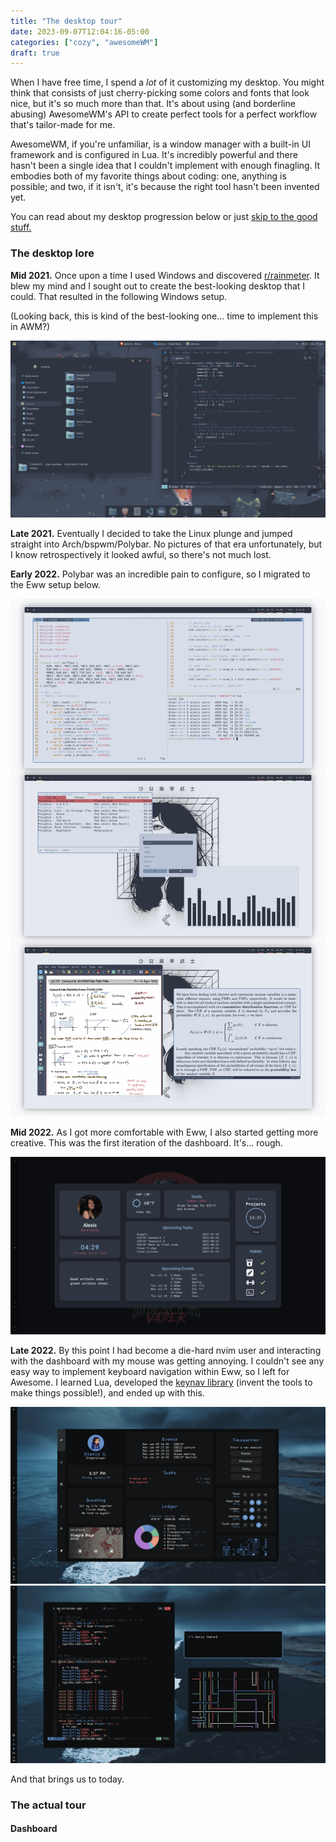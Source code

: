 ```yaml
---
title: "The desktop tour"
date: 2023-09-07T12:04:16-05:00
categories: ["cozy", "awesomeWM"]
draft: true
---
```


When I have free time, I spend a *lot* of it customizing my desktop. You might think that consists of just cherry-picking some colors and fonts that look nice, but it's so much more than that. It's about using (and borderline abusing) AwesomeWM's API to create perfect tools for a perfect workflow that's tailor-made for me.

AwesomeWM, if you're unfamiliar, is a window manager with a built-in UI framework and is configured in Lua. It's incredibly powerful and there hasn't been a single idea that I couldn't implement with enough finagling. It embodies both of my favorite things about coding: one, anything is possible; and two, if it isn't, it's because the right tool hasn't been invented yet.

You can read about my desktop progression below or just [skip to the good stuff.](#the-actual-tour)

### The desktop lore
**Mid 2021.** Once upon a time I used Windows and discovered [r/rainmeter](https://www.reddit.com/r/rainmeter). It blew my mind and I sought out to create the best-looking desktop that I could. That resulted in the following Windows setup.

(Looking back, this is kind of the best-looking one... time to implement this in AWM?)

![<img:windows>](./windows.png)

**Late 2021.** Eventually I decided to take the Linux plunge and jumped straight into Arch/bspwm/Polybar. No pictures of that era unfortunately, but I know retrospectively it looked awful, so there's not much lost.

**Early 2022.** Polybar was an incredible pain to configure, so I migrated to the Eww setup below.

![<img: eww>](./eww.png)

**Mid 2022.** As I got more comfortable with Eww, I also started getting more creative. This was the first iteration of the dashboard. It's... rough.

![<img: eww-dashboard>](./eww-dashboard.png)

**Late 2022.** By this point I had become a die-hard nvim user and interacting with the dashboard with my mouse was getting annoying. I couldn't see any easy way to implement keyboard navigation within Eww, so I left for Awesome. I learned Lua, developed the [keynav library](https://www.github.com/garado/awesome-keynav) (invent the tools to make things possible!), and ended up with this.

![<img:awm late 2022 1>](./awm-late-2022_01.png)
![<img:awm late 2022 2>](./awm-late-2022_02.png)

And that brings us to today.

### The actual tour
#### Dashboard

